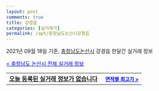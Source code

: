 ```yaml
---
layout: post
comments: true
title: 강경읍
categories: [실거래가]
permalink: /apt/충청남도논산시강경읍
---
```


2021년 09월 18일 기준, <a href="/apt/충청남도논산시">충청남도논산시</a> 강경읍 한달간 실거래 정보

<a style="color: blue;" href="/apt/충청남도논산시">< 충청남도 논산시 전체 실거래 정보</a>
<!---- start ---->
<table>
  <tr>
    <td colspan="4" style="font-weight: bold;"><a href="/apt/충청남도논산시강경읍{name_without_space}">오늘 등록된 실거래 정보가 없습니다</a> &nbsp;&nbsp;&nbsp; <a style="color: blue; font-size: smaller;" href="/apt/충청남도논산시강경읍{name_without_space}">면적별 최고가 ></a></td>
  </tr>
    
</table>
<!---- end ---->
    
